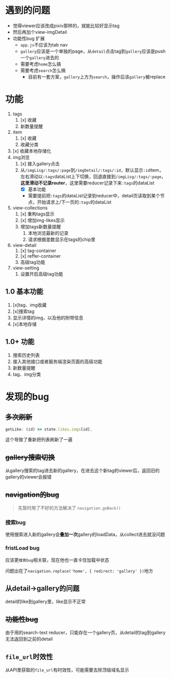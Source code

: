 # 遇到的问题
- 觉得viewer应该改成pixiv那样的，就能比较好显示tag
- 然后再加个view-imgDetail
- 功能性bug 扩展
  - `app.js`不应该为tab nav
  - `gallery`应该是一个单独的page，从`detail`点击tag到`gallery`应该是push一个`gallery`进去的
  - 需要考虑`home`怎么搞
  - 需要考虑`search`怎么搞
    - 目前有一套方案，`gallery`上方为`search`，操作后该`gallery`被replace
# 功能

1. tags
   1. [x] 收藏
   2. 新数量提醒
2. item
   1. [x] 收藏
   2. 收藏分类
3. [x] 收藏本地存储化
4. img浏览
   1. [x] 接入gallery点击
   2. 从`/imgLisg/:tags/:page`到`/imgDetail/:tags/:id`，默认显示`:id`item，左右滑动以`:tags`dataList上下切换，回退直接到`/imgLisg/:tags/:page`，**这里滑动不记录router**，这里需要reducer记录下来`:tags`的dataList
      - [x] 基本功能
      - 需要提前把`:tags`的dataList记录到reducer中，detail页读取到某个节点，开始请求上/下一页的`:tags`的dataList
5. view-collections
   1. [x] 重构tags显示
   2. [x] 增加img-likes显示
   3. 增加tags新数量提醒
      1. 本地浏览最新的记录
      2. 请求根据差数显示在tags的chip里
6. view-detail
   1. [x] tag-container
   2. [x] reffer-container
   3. 高级tag功能
7. view-setting
   1. 设置开启高级tag功能

## 1.0 基本功能
1. [x]tag、img收藏
2. [x]搜索tag
3. 显示详情的img，以及他的附带信息
4. [x]本地存储

## 1.0+ 功能
1. 搜索历史列表
2. 接入其他接口或者服务端渲染页面的高级功能
3. 新数量提醒
4. tag、img分类
# 发现的bug
## ~~多次刷新~~
```js
getLike: (id) => state.likes.imgs[id],
```
这个导致了重新把列表刷新了一遍

## ~~gallery搜索切换~~
从gallery搜索的tag进去新的gallery，在进去这个新tag的viewer后，返回旧的gallery的viewer会报错

## ~~navigation的bug~~
> 先暂时用了不好的方法解决了
> `navigation.goBack()`

### 搜索bug
使用搜索进入新的gallery会**叠加一次**gallery的loadData，从collect进去就没问题

### fristLoad bug
应该更`搜索bug`相关联，现在他也一直卡住加载中状态

问题出在了`navigation.replace('home', { redirect: 'gallery' })`地方

## 从detail->gallery的问题
detail的like到gallery里，like显示不正常

## ~~功能性bug~~
由于用的search-text reducer，只能存在一个gallery页，从detail的tag到gallery无法返回到之前的detail

## `file_url`时效性
从API里获取的`file_url`有时效性，可能需要去除顶级域名显示